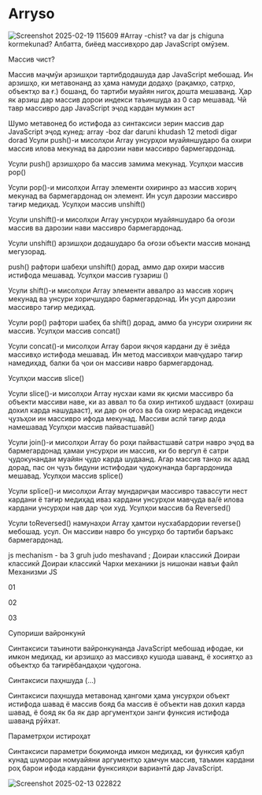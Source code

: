 # Arryso
![Screenshot 2025-02-19 115609](https://github.com/user-attachments/assets/ace8dd04-2b44-46e3-8957-419606d80c62)
#Array -chist? va dar js chiguna kormekunad?
Албатта, биёед массивҳоро дар JavaScript омӯзем.

Массив чист?

Массив маҷмӯи арзишҳои тартибдодашуда дар JavaScript мебошад. Ин арзишҳо, ки метавонанд аз ҳама намуди додаҳо (рақамҳо, сатрҳо, объектҳо ва ғ.) бошанд, бо тартиби муайян нигоҳ дошта мешаванд. Ҳар як арзиш дар массив дорои индекси таъиншуда аз 0 сар мешавад. Чӣ тавр массивро дар JavaScript эҷод кардан мумкин аст

Шумо метавонед бо истифода аз синтаксиси зерин массив дар JavaScript эҷод кунед:  array -boz dar daruni khudash 12 metodi digar dorad Усули push()-и мисолҳои Array унсурҳои муайяншударо ба охири массив илова мекунад ва дарозии нави массивро бармегардонад.

Усули push() арзишҳоро ба массив замима мекунад. Усулҳои массив pop()

Усули pop()-и мисолҳои Array элементи охиринро аз массив хориҷ мекунад ва бармегардонад он элемент. Ин усул дарозии массивро тағир медиҳад. Усулҳои массив unshift() 

Усули unshift()-и мисолҳои Array унсурҳои муайяншударо ба оғози массив ва дарозии нави массивро бармегардонад.

Усули unshift() арзишҳои додашударо ба оғози объекти массив монанд мегузорад.

push() рафтори шабеҳи unshift() дорад, аммо дар охири массив истифода мешавад. Усулҳои массив гузариш ()

Усули shift()-и мисолҳои Array элементи аввалро аз массив хориҷ мекунад ва унсури хориҷшударо бармегардонад. Ин усул дарозии массивро тағир медиҳад.

Усули pop() рафтори шабеҳ ба shift() дорад, аммо ба унсури охирини як массив. Усулҳои массив concat()

Усули concat()-и мисолҳои Array барои якҷоя кардани ду ё зиёда массивҳо истифода мешавад. Ин метод массивҳои мавҷударо тағир намедиҳад, балки ба ҷои он массиви навро бармегардонад.

Усулҳои массив slice()

Усули slice()-и мисолҳои Array нусхаи ками як қисми массивро ба объекти массиви наве, ки аз аввал то ба охир интихоб шудааст (охираш дохил карда нашудааст), ки дар он оғоз ва ба охир мерасад индекси ҷузъҳои ин массивро ифода мекунад. Массиви аслӣ тағир дода намешавад Усулҳои массив пайвастшавӣ()

Усули join()-и мисолҳои Array бо роҳи пайвастшавӣ сатри навро эҷод ва бармегардонад ҳамаи унсурҳои ин массив, ки бо вергул ё сатри ҷудокунандаи муайян ҷудо карда шудаанд. Агар массив танҳо як адад дорад, пас он ҷузъ бидуни истифодаи ҷудокунанда баргардонида мешавад. Усулҳои массив splice()

Усули splice()-и мисолҳои Array мундариҷаи массивро тавассути нест кардани ё тағир медиҳад иваз кардани унсурҳои мавҷуда ва/ё илова кардани унсурҳои нав дар ҷои худ. Усулҳои массив ба Reversed()

Усули toReversed() намунаҳои Array ҳамтои нусхабардории reverse() мебошад. усул. Он массиви навро бо унсурҳо бо тартиби баръакс бармегардонад.

js mechanism - ba 3 gruh judo meshavand ;
Доираи классикӣ Доираи классикӣ Доираи классикӣ Чархи механики js нишонаи навъи файл Механизми JS

01

02

03

Супориши вайронкунӣ

Синтаксиси таъиноти вайронкунанда JavaScript мебошад ифодае, ки имкон медиҳад, ки арзишҳо аз массивҳо кушода шаванд, ё хосиятҳо аз объектҳо ба тағирёбандаҳои ҷудогона.

Синтаксиси паҳншуда (...)

Синтаксиси паҳншуда метавонад ҳангоми ҳама унсурҳои объект истифода шавад ё массив бояд ба массив ё объекти нав дохил карда шавад, ё бояд як ба як дар аргументҳои занги функсия истифода шаванд рӯйхат.

Параметрҳои истироҳат

Синтаксиси параметри боқимонда имкон медиҳад, ки функсия қабул кунад шумораи номуайяни аргументҳо ҳамчун массив, таъмин кардани роҳ барои ифода кардани функсияҳои вариантӣ дар JavaScript. 


![Screenshot 2025-02-13 022822](https://github.com/user-attachments/assets/625d7e91-c00f-4016-b3be-8021fcb0975a)

